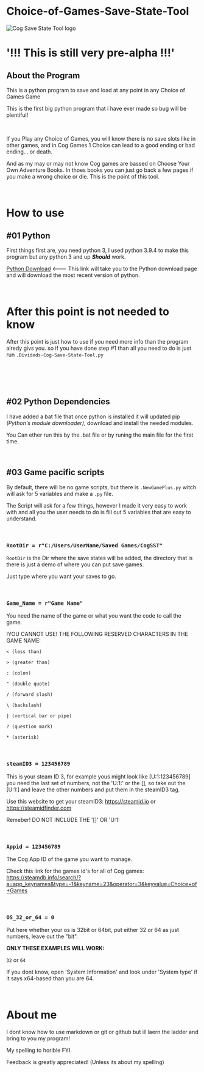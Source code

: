 # Choice-of-Games-Save-State-Tool
![Cog Save State Tool logo](https://i.imgur.com/3TJANMm.png)

# '!!! This is still very pre-alpha !!!'

## About the Program

This is a python program to save and load at any point in any Choice of Games Game

This is the first big python program that i have ever made so bug will be plentiful!  

&nbsp;

If you Play any Choice of Games, you will know there is no save slots like in other games, and in Cog Games 1 Choice can lead to a good ending or bad ending... or death.

And as my may or may not know Cog games are bassed on Choose Your Own Adventure Books. In thoes books you can just go back a few pages if you make a wrong choice or die.
This is the point of this tool.

&nbsp;

# How to use
## #01 Python
First things first are, you need python 3, I used python 3.9.4 to make this program but any python 3 and up **_Should_** work.

[Python Download](https://www.python.org/downloads/) <--- This link will take you to the Python download page and will download the most recent version of python.

&nbsp;

# After this point is not needed to know
After this point is just how to use if you need more info than the program alredy givs you. so if you have done step #1 than all you need to do is just run `.Divideds-Cog-Save-State-Tool.py`

# &nbsp;

## #02 Python Dependencies
I have added a bat file that once python is installed it will updated pip _(Python's module downloader)_, download and install the needed modules.

You Can ether run this by the .bat file or by runing the main file for the first time.

&nbsp;

## #03 Game pacific scripts
By default, there will be no game scripts, but there is `.NewGamePlus.py` witch will ask for 5 variables and make a `.py` file.

The Script will ask for a few things, however I made it very easy to work with and all you the user needs to do is fill out 5 variables that are easy to understand.

&nbsp;

### `RootDir = r"C:/Users/UserName/Saved Games/CogSST"`

`RootDir` is the Dir where the save states will be added, the directory that is there is just a demo of where you can put save games.

Just type where you want your saves to go.

&nbsp;

### `Game_Name = r"Game Name"`

You need the name of the game or what you want the code to call the game.

!YOU CANNOT USE! THE FOLLOWING RESERVED CHARACTERS IN THE GAME NAME:

`< (less than)`

`> (greater than)`

`: (colon)`

`" (double quote)`

`/ (forward slash)`

`\ (backslash)`

`| (vertical bar or pipe)`

`? (question mark)`

`* (asterisk)`

&nbsp;

### `steamID3 = 123456789`

This is your steam ID 3, for example yous might look like [U:1:123456789] you need the last set of numbers, not the 'U:1:'
or the [], so take out the [U:1:] and leave the other numbers and put them in the steamID3 tag.

Use this website to get your steamID3: https://steamid.io or https://steamidfinder.com

Remeber! DO NOT INCLUDE THE '[]' OR 'U:1:

&nbsp;

### `Appid = 123456789`

The Cog App ID of the game you want to manage.

Check this link for the games id's for all of Cog games: https://steamdb.info/search/?a=app_keynames&type=-1&keyname=23&operator=3&keyvalue=Choice+of+Games

&nbsp;

### `OS_32_or_64 = 0`

Put here whether your os is 32bit or 64bit, put either 32 or 64 as just numbers, leave out the "bit".

**ONLY THESE EXAMPLES WILL WORK:**

`32` or `64`

If you dont know, open 'System Information' and look under 'System type' if it says x64-based than you are 64.

&nbsp;

# About me

I dont know how to use markdown or git or github but ill laern the ladder and bring to you my program!

My spelling to horible FYI.

Feedback is greatly appreciated! (Unless its about my spelling)
